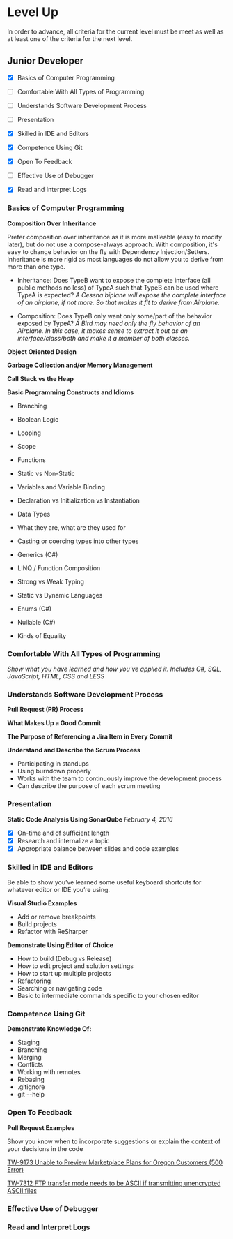Level Up
========

In order to advance, all criteria for the current level must be meet as well as at least one of the criteria for the next level.

## Junior Developer ##

- [x] Basics of Computer Programming
- [ ] Comfortable With All Types of Programming
- [ ] Understands Software Development Process
- [ ] Presentation
- [x] Skilled in IDE and Editors
- [x] Competence Using Git
- [x] Open To Feedback
- [ ] Effective Use of Debugger
- [x] Read and Interpret Logs



### Basics of Computer Programming ###

**Composition Over Inheritance**

Prefer composition over inheritance as it is more malleable (easy to modify later), but do not use a compose-always approach. With composition, it's easy to change behavior on the fly with Dependency Injection/Setters. Inheritance is more rigid as most languages do not allow you to derive from more than one type.

- Inheritance: Does TypeB want to expose the complete interface (all public methods no less) of TypeA such that TypeB can be used where TypeA is expected? *A Cessna biplane will expose the complete interface of an airplane, if not more. So that makes it fit to derive from Airplane.*

- Composition: Does TypeB only want only some/part of the behavior exposed by TypeA? *A Bird may need only the fly behavior of an Airplane. In this case, it makes sense to extract it out as an interface/class/both and make it a member of both classes.*

**Object Oriented Design**

**Garbage Collection and/or Memory Management**

**Call Stack vs the Heap**

**Basic Programming Constructs and Idioms**

- Branching

- Boolean Logic

- Looping

- Scope

- Functions

- Static vs Non-Static

- Variables and Variable Binding

- Declaration vs Initialization vs Instantiation

- Data Types
 - What they are, what are they used for
 - Casting or coercing types into other types

- Generics (C#)

- LINQ / Function Composition

- Strong vs Weak Typing

- Static vs Dynamic Languages

- Enums (C#)

- Nullable (C#)

- Kinds of Equality


### Comfortable With All Types of Programming ###

*Show what you have learned and how you've applied it. Includes C#, SQL, JavaScript, HTML, CSS and LESS*

### Understands Software Development Process ###

**Pull Request (PR) Process**

**What Makes Up a Good Commit**

**The Purpose of Referencing a Jira Item in Every Commit**

**Understand and Describe the Scrum Process**

- Participating in standups
- Using burndown properly
- Works with the team to continuously improve the development process
- Can describe the purpose of each scrum meeting

### Presentation ###

**Static Code Analysis Using SonarQube** *February 4, 2016*

- [x] On-time and of sufficient length
- [x] Research and internalize a topic
- [x] Appropriate balance between slides and code examples

### Skilled in IDE and Editors ###

Be able to show you’ve learned some useful keyboard shortcuts for whatever editor or IDE you’re using.

**Visual Studio Examples**
- Add or remove breakpoints
- Build projects
- Refactor with ReSharper

**Demonstrate Using Editor of Choice**
- How to build (Debug vs Release)
- How to edit project and solution settings
- How to start up multiple projects
- Refactoring
- Searching or navigating code
- Basic to intermediate commands specific to your chosen editor

### Competence Using Git ###

**Demonstrate Knowledge Of:**
- Staging
- Branching
- Merging
- Conflicts
- Working with remotes
- Rebasing
- .gitignore
- git --help

### Open To Feedback ###

**Pull Request Examples**

Show you know when to incorporate suggestions or explain the context of your decisions in the code

[TW-9173 Unable to Preview Marketplace Plans for Oregon Customers (500 Error)](http://github.extendhealth.com/extend-health/one-exchange/pull/2871)

[TW-7312 FTP transfer mode needs to be ASCII if transmitting unencrypted ASCII files](http://github.extendhealth.com/extend-health/dispatchers-service/pull/56)

### Effective Use of Debugger ###


### Read and Interpret Logs ###

